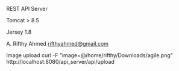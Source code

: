 REST API Server

Tomcat > 8.5

Jersey 1.8

A. Rifthy Ahmed
<rifthyahmed@gmail.com>

Image upload
curl -F "image=@/home/rifthy/Downloads/agile.png" http://localhost:8080/api_server/api/upload
